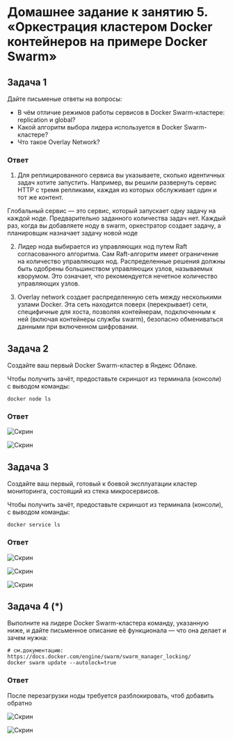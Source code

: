 # Домашнее задание к занятию 5. «Оркестрация кластером Docker контейнеров на примере Docker Swarm»


## Задача 1

Дайте письменые ответы на вопросы:

- В чём отличие режимов работы сервисов в Docker Swarm-кластере: replication и global?
- Какой алгоритм выбора лидера используется в Docker Swarm-кластере?
- Что такое Overlay Network?

### Ответ

1. Для реплицированного сервиса вы указываете, сколько идентичных задач хотите запустить. Например, вы решили развернуть сервис HTTP с тремя репликами, каждая из которых обслуживает один и тот же контент.

Глобальный сервис — это сервис, который запускает одну задачу на каждой ноде. Предварительно заданного количества задач нет. Каждый раз, когда вы добавляете ноду в swarm, оркестратор создает задачу, а планировщик назначает задачу новой ноде

2. Лидер нода выбирается из управляющих нод путем Raft согласованного алгоритма. Сам Raft-алгоритм имеет ограничение на количество управляющих нод. Распределенные решения должны быть одобрены большинством управляющих узлов, называемых кворумом. Это означает, что рекомендуется нечетное количество управляющих узлов.

3. Overlay network создает распределенную сеть между несколькими узлами Docker. Эта сеть находится поверх (перекрывает) сети, специфичные для хоста, позволяя контейнерам, подключенным к ней (включая контейнеры службы swarm), безопасно обмениваться данными при включенном шифровании. 


## Задача 2

Создайте ваш первый Docker Swarm-кластер в Яндекс Облаке.

Чтобы получить зачёт, предоставьте скриншот из терминала (консоли) с выводом команды:
```
docker node ls
```

### Ответ

![Скрин](https://github.com/Jlljully/Virtualization/blob/main/files/lesson_5/Untitled.png "1")

![Скрин](https://github.com/Jlljully/Virtualization/blob/main/files/lesson_5/Untitled2.png "1")

## Задача 3

Создайте ваш первый, готовый к боевой эксплуатации кластер мониторинга, состоящий из стека микросервисов.

Чтобы получить зачёт, предоставьте скриншот из терминала (консоли), с выводом команды:
```
docker service ls
```

### Ответ

![Скрин](https://github.com/Jlljully/Virtualization/blob/main/files/lesson_5/Untitled3.png "1")

![Скрин](https://github.com/Jlljully/Virtualization/blob/main/files/lesson_5/Untitled5.png "1")

![Скрин](https://github.com/Jlljully/Virtualization/blob/main/files/lesson_5/Untitled6.png "1")

## Задача 4 (*)

Выполните на лидере Docker Swarm-кластера команду, указанную ниже, и дайте письменное описание её функционала — что она делает и зачем нужна:
```
# см.документацию: https://docs.docker.com/engine/swarm/swarm_manager_locking/
docker swarm update --autolock=true
```

### Ответ

После перезагрузки ноды требуется разблокировать, чтоб добавить обратно

![Скрин](https://github.com/Jlljully/Virtualization/blob/main/files/lesson_5/Untitled4.png "1")

![Скрин](https://github.com/Jlljully/Virtualization/blob/main/files/lesson_5/Untitled7.png "1")
